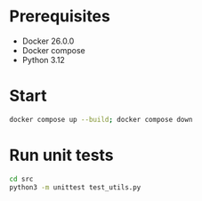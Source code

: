 # Prerequisites

- Docker 26.0.0
- Docker compose
- Python 3.12

# Start

```bash
docker compose up --build; docker compose down
```

# Run unit tests
```bash
cd src
python3 -m unittest test_utils.py
```